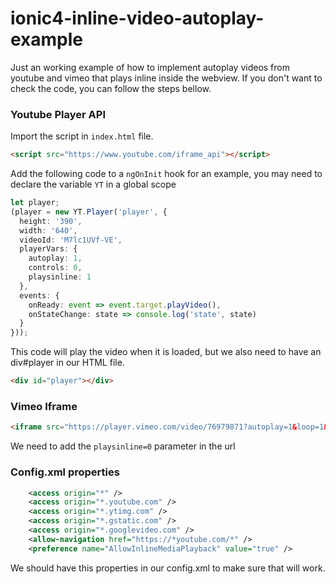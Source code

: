 # ionic4-inline-video-autoplay-example
Just an working example of how to implement autoplay videos from youtube and vimeo that plays inline inside the webview.
If you don't want to check the code, you can follow the steps bellow.

### Youtube Player API

Import the script in `index.html` file.
```html
<script src="https://www.youtube.com/iframe_api"></script>
```

Add the following code to a `ngOnInit` hook for an example, you may need to declare the variable `YT` in a global scope

```typescript
let player;
(player = new YT.Player('player', {
  height: '390',
  width: '640',
  videoId: 'M7lc1UVf-VE',
  playerVars: {
    autoplay: 1,
    controls: 0,
    playsinline: 1
  },
  events: {
    onReady: event => event.target.playVideo(),
    onStateChange: state => console.log('state', state)
  }
}));
```

This code will play the video when it is loaded, but we also need to have an div#player in our HTML file.

```html
<div id="player"></div>
```


### Vimeo Iframe

```html
<iframe src="https://player.vimeo.com/video/76979871?autoplay=1&loop=1&autopause=0&?playsinline=0" width="640" height="360" frameborder="0" allow="autoplay"></iframe>
```

We need to add the `playsinline=0` parameter in the url


### Config.xml properties
```xml
    <access origin="*" />
    <access origin="*.youtube.com" />
    <access origin="*.ytimg.com" />
    <access origin="*.gstatic.com" />
    <access origin="*.googlevideo.com" />
    <allow-navigation href="https://*youtube.com/*" />
    <preference name="AllowInlineMediaPlayback" value="true" />
```

We should have this properties in our config.xml to make sure that will work.
